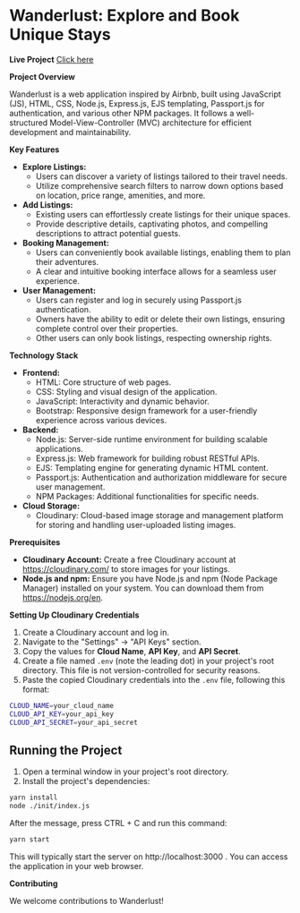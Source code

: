 # Wanderlust: Explore and Book Unique Stays

**Live Project** <a href="https://wanderlust-zt2d.onrender.com/"> Click here
</a>

**Project Overview**

Wanderlust is a web application inspired by Airbnb, built using JavaScript (JS),
HTML, CSS, Node.js, Express.js, EJS templating, Passport.js for authentication,
and various other NPM packages. It follows a well-structured
Model-View-Controller (MVC) architecture for efficient development and
maintainability.

**Key Features**

- **Explore Listings:**
  - Users can discover a variety of listings tailored to their travel needs.
  - Utilize comprehensive search filters to narrow down options based on
    location, price range, amenities, and more.
- **Add Listings:**
  - Existing users can effortlessly create listings for their unique spaces.
  - Provide descriptive details, captivating photos, and compelling descriptions
    to attract potential guests.
- **Booking Management:**
  - Users can conveniently book available listings, enabling them to plan their
    adventures.
  - A clear and intuitive booking interface allows for a seamless user
    experience.
- **User Management:**
  - Users can register and log in securely using Passport.js authentication.
  - Owners have the ability to edit or delete their own listings, ensuring
    complete control over their properties.
  - Other users can only book listings, respecting ownership rights.

**Technology Stack**

- **Frontend:**
  - HTML: Core structure of web pages.
  - CSS: Styling and visual design of the application.
  - JavaScript: Interactivity and dynamic behavior.
  - Bootstrap: Responsive design framework for a user-friendly experience across
    various devices.
- **Backend:**
  - Node.js: Server-side runtime environment for building scalable applications.
  - Express.js: Web framework for building robust RESTful APIs.
  - EJS: Templating engine for generating dynamic HTML content.
  - Passport.js: Authentication and authorization middleware for secure user
    management.
  - NPM Packages: Additional functionalities for specific needs.
- **Cloud Storage:**
  - Cloudinary: Cloud-based image storage and management platform for storing
    and handling user-uploaded listing images.

**Prerequisites**

- **Cloudinary Account:** Create a free Cloudinary account at
  https://cloudinary.com/ to store images for your listings.
- **Node.js and npm:** Ensure you have Node.js and npm (Node Package Manager)
  installed on your system. You can download them from https://nodejs.org/en.

**Setting Up Cloudinary Credentials**

1. Create a Cloudinary account and log in.
2. Navigate to the "Settings" -> "API Keys" section.
3. Copy the values for **Cloud Name**, **API Key**, and **API Secret**.
4. Create a file named `.env` (note the leading dot) in your project's root
   directory. This file is not version-controlled for security reasons.
5. Paste the copied Cloudinary credentials into the `.env` file, following this
   format:

```bash
CLOUD_NAME=your_cloud_name
CLOUD_API_KEY=your_api_key
CLOUD_API_SECRET=your_api_secret
```

<h2> Running the Project </h2>

1. Open a terminal window in your project's root directory.
2. Install the project's dependencies:

```bash
yarn install
node ./init/index.js
```

After the message, press CTRL + C and run this command:

```bash
yarn start
```

This will typically start the server on http://localhost:3000 . You can access
the application in your web browser.

**Contributing**

We welcome contributions to Wanderlust!
